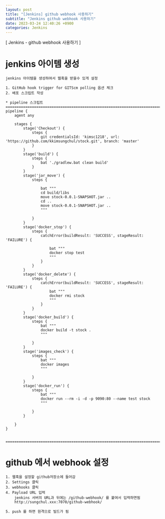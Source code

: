 ```yaml
---
layout: post
title: "[Jenkins] github webhook 사용하기"
subtitle: "Jenkins github webhook 사용하기"
date: 2023-03-24 12:40:26 +0900
categories: Jenkins
---
```

[ Jenkins - github webhook 사용하기 ]



# jenkins 아이템 생성
	jenkins 아이템을 생성하여서 웹훅을 받을수 있게 설정

	1. GitHub hook trigger for GITScm polling 옵션 체크
	2. 배포 스크립트 작성

	* pipeline 스크립트
	======================================================================================================
	pipeline {
		agent any

		stages {
			stage('Checkout') {
				steps {
					git credentialsId: 'kimsc1218', url: 'https://github.com/kkimsungchul/stock.git', branch: 'master'
				}
			}	
			stage('build') {
				steps {
					bat './gradlew.bat clean build'
				}
			}
			stage('jar_move') {
				steps {

					bat """
					cd build/libs 
					move stock-0.0.1-SNAPSHOT.jar ..
					cd ..
					move stock-0.0.1-SNAPSHOT.jar ..
					"""
					
				}
			}
			stage('docker_stop') {
				steps {
					catchError(buildResult: 'SUCCESS', stageResult: 'FAILURE') {

						bat """
						docker stop test
						"""
					}					
				}
			}
			stage('docker_delete') {
				steps {
					catchError(buildResult: 'SUCCESS', stageResult: 'FAILURE') {
						bat """
						docker rmi stock
						"""
					}	
				}
			}
			stage('docker_build') {
				steps {
					bat """
					docker build -t stock .
					"""
					
				}
			}
			stage('images_check') {
				steps {
					bat """
					docker images
					"""
					
				}
			}	
			stage('docker_run') {
				steps {
					bat """
					docker run --rm -i -d -p 9090:80 --name test stock
					"""
					
				}
			}				
			
		}
	}


	======================================================================================================

# github 에서 webhook 설정
	1. 웹훅을 설정할 github저장소에 들어감
	2. Settings 클릭
	3. webhooks 클릭
	4. Payload URL 입력
		jenkins 서버의 URL과 뒤에는 /github-webhook/ 를 붙여서 입력하면됨
		http://sungchul.xxx:7070/github-webhook/

	5. push 를 하면 원격으로 빌드가 됨

	
                                                                                                                                                                                                                                                                                                                                                                                                                                                                                                                                                                                                                                                                                                                                                                                                                                                                                                                                                                                                                                                                                                                                                                                                                                                                                                                                                                                                                                                                                                                                                                                                                                                                                                                                                                                                                                                                                                                                                                                                                                                                                                                     
